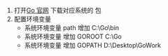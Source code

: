 1. 打开[Go 官网](https://golang.org/dl/) 下载对应系统的 包
1. 配置环境变量
   - 系统环境变量 path 增加 C:\Go\bin
   - 系统环境变量 增加 GOROOT C:\Go
   - 系统环境变量 增加 GOPATH D:\Desktop\GoWork